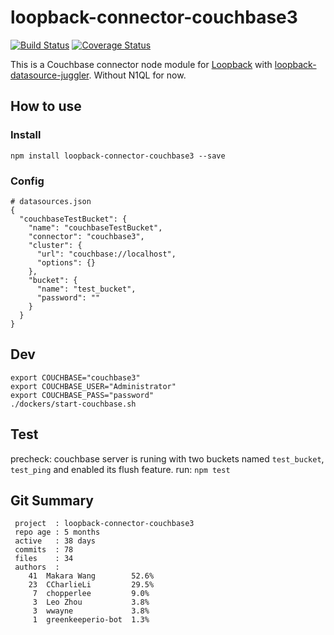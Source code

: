 # loopback-connector-couchbase3

[![Build Status](https://travis-ci.org/Wiredcraft/loopback-connector-couchbase3.svg)](https://travis-ci.org/Wiredcraft/loopback-connector-couchbase3) [![Coverage Status](https://coveralls.io/repos/Wiredcraft/loopback-connector-couchbase3/badge.svg?branch=master&service=github)](https://coveralls.io/github/Wiredcraft/loopback-connector-couchbase3?branch=master)

This is a Couchbase connector node module for [Loopback](http://loopback.io/) with [loopback-datasource-juggler](https://github.com/strongloop/loopback-datasource-juggler). Without N1QL for now.

## How to use

### Install

```
npm install loopback-connector-couchbase3 --save
```

### Config

```
# datasources.json
{
  "couchbaseTestBucket": {
    "name": "couchbaseTestBucket",
    "connector": "couchbase3",
    "cluster": {
      "url": "couchbase://localhost",
      "options": {}
    },
    "bucket": {
      "name": "test_bucket",
      "password": ""
    }
  }
}
```

## Dev

```
export COUCHBASE="couchbase3"
export COUCHBASE_USER="Administrator"
export COUCHBASE_PASS="password"
./dockers/start-couchbase.sh
```

## Test

precheck: couchbase server is runing with two buckets named `test_bucket`, `test_ping` and enabled its flush feature.
run: `npm test`

## Git Summary

```
 project  : loopback-connector-couchbase3
 repo age : 5 months
 active   : 38 days
 commits  : 78
 files    : 34
 authors  :
    41  Makara Wang        52.6%
    23  CCharlieLi         29.5%
     7  chopperlee         9.0%
     3  Leo Zhou           3.8%
     3  wwayne             3.8%
     1  greenkeeperio-bot  1.3%
```
